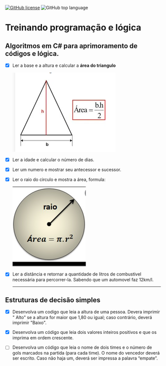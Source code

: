 [![GitHub license](https://img.shields.io/github/license/edilanesilva/my-code-C-Sharp?style=plastic)](https://github.com/edilanesilva/my-code-C-Sharp/blob/main/LICENSE)
![GitHub top language](https://img.shields.io/github/languages/top/edilanesilva/my-code-C-Sharp?style=plastic)
# Treinando programação e lógica

## Algoritmos em C# para aprimoramento de códigos e lógica.

- [X] Ler a base e a altura e calcular a **área do triangulo**

  ![formulaAreaTriangulo](./img/figAreaTriangulo.PNG)

- [X] Ler a idade e calcular o número de dias.
- [X] Ler um numero e mostrar seu antecessor e sucessor.
- [X] Ler o raio do circulo e mostra a área, formula:

  ![FormulaAreaCirculo](./img/raio.PNG)

- [X] Ler a distância e retornar a quantidade de litros de combustivel necessária para percorrer-la. Sabendo que um automovel faz 12km/l.<hr>

## Estruturas de decisão simples

- [X] Desenvolva um codigo que leia a altura de uma pessoa. Devera imprimir " Alto"  se a altura for maior que 1,80 ou igual; caso contrário, deverá imprimir "Baixo".

- [X] Desenvolva um código que leia dois valores inteiros positivos e que os imprima em ordem crescente.

- [ ] Desenvolva um código que leia o nome de dois times e o número de gols marcados na partida (para cada time). O nome do vencedor deverá ser escrito. Caso não haja um, deverá ser impressa a palavra “empate”.


